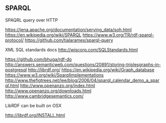 
SPARQL
------

SPAQRL query over HTTP

https://jena.apache.org/documentation/serving_data/soh.html
https://en.wikipedia.org/wiki/SPARQL
https://www.w3.org/TR/rdf-sparql-protocol/
https://github.com/tialaramex/sparql-query

XML SQL standards docs
http://wiscorp.com/SQLStandards.html

https://github.com/bhuga/rdf-do
http://answers.semanticweb.com/questions/20891/storing-triplesgraphs-in-postgresql
http://librdf.org/
https://en.wikipedia.org/wiki/Graph_database
https://www.w3.org/wiki/SparqlImplementations
http://www.thefigtrees.net/lee/blog/2006/04/sparql_calendar_demo_a_sparql.html
http://www.openanzo.org/index.html
http://www.openanzo.org/downloads.html
http://www.cambridgesemantics.com/

LibRDF can be built on OSX

http://librdf.org/INSTALL.html

<!-- vim: set autoindent expandtab sw=4 syntax=markdown: -->
